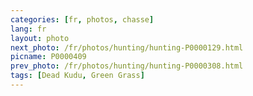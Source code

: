 ```yaml
---
categories: [fr, photos, chasse]
lang: fr
layout: photo
next_photo: /fr/photos/hunting/hunting-P0000129.html
picname: P0000409
prev_photo: /fr/photos/hunting/hunting-P0000308.html
tags: [Dead Kudu, Green Grass]
---
```


